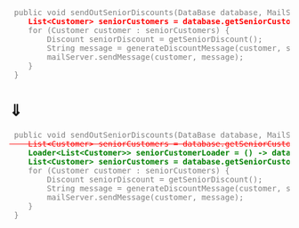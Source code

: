 <pre style="color: gray">
 public void sendOutSeniorDiscounts(DataBase database, MailServer mailServer) {
<b style="color: red">    List&lt;Customer> seniorCustomers = database.getSeniorCustomers();</b>
    for (Customer customer : seniorCustomers) {
        Discount seniorDiscount = getSeniorDiscount();
        String message = generateDiscountMessage(customer, seniorDiscount);
        mailServer.sendMessage(customer, message);
    }
 }
</pre>
# ⇓
<pre style="color: gray">
 public void sendOutSeniorDiscounts(DataBase database, MailServer mailServer) {
<s style="color: red">    List&lt;Customer> seniorCustomers = database.getSeniorCustomers();</s> 
<b style="color: green">    Loader&lt;List&lt;Customer>> seniorCustomerLoader = () -> database.getSeniorCustomers();</b>
<b style="color: green">    List&lt;Customer> seniorCustomers = database.getSeniorCustomers() seniorCustomerLoader.load();</b>
    for (Customer customer : seniorCustomers) {
        Discount seniorDiscount = getSeniorDiscount();
        String message = generateDiscountMessage(customer, seniorDiscount);
        mailServer.sendMessage(customer, message);
    }
 }
</pre>
